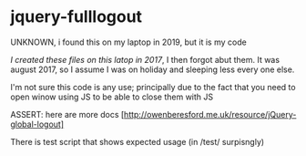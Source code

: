 # jquery-fulllogout
UNKNOWN, i found this on my laptop in 2019, but it is my code

*I created these files on this latop in 2017*, I then forgot abut them.
It was august 2017, so I assume I was on holiday and sleeping less every one else.

I'm not sure this code is any use; principally due to the fact that you need to open winow using JS to be able to close them with JS

ASSERT: here are more docs [http://owenberesford.me.uk/resource/jQuery-global-logout]

There is test script that shows expected usage (in /test/ surpisngly) 

